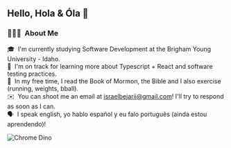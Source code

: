 ## Hello, Hola & Óla 👋

### 👨🏻‍💻 &nbsp;About Me

🎓 &nbsp;I'm currently studying Software Development at the Brigham Young University - Idaho.\
🌱 &nbsp;I'm on track for learning more about Typescript + React and software testing practices.\
📖 &nbsp;In my free time, I read the Book of Mormon, the Bible and I also exercise (running, weights, bball).\
✉️ &nbsp;You can shoot me an email at israelbejarii@gmail.com! I'll try to respond as soon as I can.\
🗣️ &nbsp;I speak english, yo hablo español y eu falo português (ainda estou aprendendo)!

![Chrome Dino](https://mir-s3-cdn-cf.behance.net/project_modules/max_1200/4ff07986208593.5d9a654e92f36.gif)
